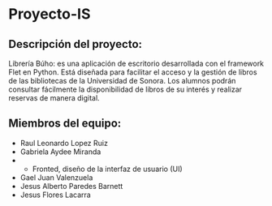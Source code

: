 # Proyecto-IS
## Descripción del proyecto:
Librería Búho: es una aplicación de escritorio desarrollada con el framework Flet en Python. Está diseñada para facilitar el acceso y la gestión de libros de las bibliotecas de la Universidad de Sonora.
Los alumnos podrán consultar fácilmente la disponibilidad de libros de su interés y realizar reservas de manera digital.
## Miembros del equipo: 
+ Raul Leonardo Lopez Ruiz
+ Gabriela Aydee Miranda
+ + Fronted, diseño de la interfaz de usuario (UI)
+ Gael Juan Valenzuela
+ Jesus Alberto Paredes Barnett
+ Jesus Flores Lacarra



